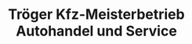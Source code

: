 ---
title: "Tröger Kfz-Meisterbetrieb Autohandel und Service"
url: /zwickau/troeger-kfz-meisterbetrieb-autohandel-und-service/
shop: Autowerkstatt
---